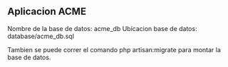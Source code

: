 


## Aplicacion ACME

Nombre de la base de datos: acme_db
Ubicacion base de datos: database/acme_db.sql

Tambien se puede correr el comando php artisan:migrate para montar la base de datos.




